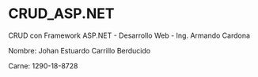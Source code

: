 # CRUD_ASP.NET
CRUD con Framework ASP.NET - Desarrollo Web - Ing. Armando Cardona

Nombre: Johan Estuardo Carrillo Berducido

Carne: 1290-18-8728
